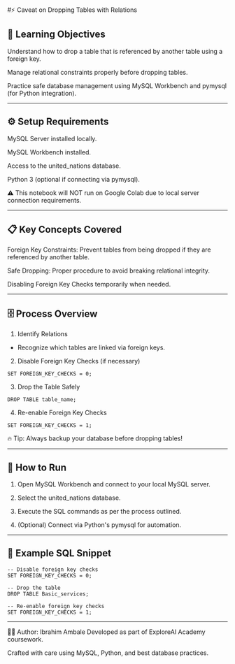 #⚡ Caveat on Dropping Tables with Relations

## 🧠 Learning Objectives
Understand how to drop a table that is referenced by another table using a foreign key.

Manage relational constraints properly before dropping tables.

Practice safe database management using MySQL Workbench and pymysql (for Python integration).

---
## ⚙️ Setup Requirements
MySQL Server installed locally.

MySQL Workbench installed.

Access to the united_nations database.

Python 3 (optional if connecting via pymysql).

⚠️ This notebook will NOT run on Google Colab due to local server connection requirements.

---
## 📋 Key Concepts Covered
Foreign Key Constraints: Prevent tables from being dropped if they are referenced by another table.

Safe Dropping: Proper procedure to avoid breaking relational integrity.

Disabling Foreign Key Checks temporarily when needed.

---
## 🗄️ Process Overview
1. Identify Relations
- Recognize which tables are linked via foreign keys.

2. Disable Foreign Key Checks (if necessary)
```
SET FOREIGN_KEY_CHECKS = 0;
```
3. Drop the Table Safely
```
DROP TABLE table_name;
```
4. Re-enable Foreign Key Checks
```
SET FOREIGN_KEY_CHECKS = 1;
```
🔥 Tip: Always backup your database before dropping tables!

---
## 🚀 How to Run
1. Open MySQL Workbench and connect to your local MySQL server.

2. Select the united_nations database.

3. Execute the SQL commands as per the process outlined.

4. (Optional) Connect via Python's pymysql for automation.

---
## 📸 Example SQL Snippet
```
-- Disable foreign key checks
SET FOREIGN_KEY_CHECKS = 0;

-- Drop the table
DROP TABLE Basic_services;

-- Re-enable foreign key checks
SET FOREIGN_KEY_CHECKS = 1;
```
---
👨‍💻 Author: Ibrahim Ambale
Developed as part of ExploreAI Academy coursework.

Crafted with care using MySQL, Python, and best database practices.
